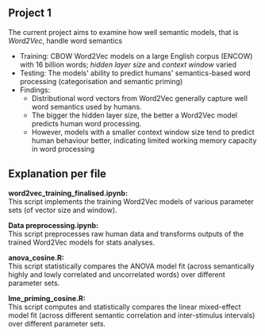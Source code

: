 ## Project 1
The current project aims to examine how well semantic models, that is _Word2Vec_, handle word semantics
- Training: CBOW Word2Vec models on a large English corpus (ENCOW) with 16 billion words; _hidden layer size_ and _context window_ varied
- Testing: The models' ability to predict humans' semantics-based word processing (categorisation and semantic priming)
- Findings:
  - Distributional word vectors from Word2Vec generally capture well word semantics used by humans.
  - The bigger the hidden layer size, the better a Word2Vec model predicts human word processing.
  - However, models with a smaller context window size tend to predict human behaviour better, indicating limited working memory capacity in word processing

## Explanation per file

<b>word2vec_training_finalised.ipynb:</b>\
This script implements the training Word2Vec models of various parameter sets (of vector size and window).

<b>Data preprocessing.ipynb:</b>\
This script preprocesses raw human data and transforms outputs of the trained Word2Vec models for stats analyses.

<b>anova_cosine.R:</b>\
This script statistically compares the ANOVA model fit (across semantically highly and lowly correlated and uncorrelated words) over different parameter sets.

<b>lme_priming_cosine.R:</b>\
This script computes and statistically compares the linear mixed-effect model fit (across different semantic correlation and inter-stimulus intervals) over different parameter sets.
